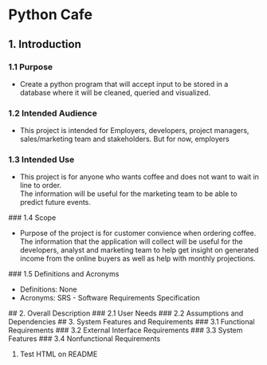 # Python Cafe

## 1. Introduction
### 1.1 Purpose
- Create a python program that will accept input to be stored in a database where it will be cleaned, queried and visualized.</li>
### 1.2 Intended Audience
- This project is intended for Employers, developers, project managers, sales/marketing team and stakeholders. But for now, employers</li>
### 1.3 Intended Use
  <ul>
    <li>This project is for anyone who wants coffee and does not want to wait in line to order.<br> The information will be useful for the marketing team to be able to predict future events.</li>
  </ul>
### 1.4 Scope
  <ul>
    <li>Purpose of the project is for customer convience when ordering coffee.<br> The information that the application will collect will be useful for 
		the developers, analyst and marketing team to help get insight on generated income from the online buyers as well as help with monthly projections.</li>
  </ul>
### 1.5 Definitions and Acronyms
  <ul>
    <li>Definitions: None</li>
    <li>Acronyms: SRS - Software Requirements Specification</li>
  </ul>
## 2. Overall Description
### 2.1 User Needs
### 2.2 Assumptions and Dependencies
## 3. System Features and Requirements
### 3.1 Functional Requirements
### 3.2 External Interface Requirements
### 3.3 System Features
### 3.4 Nonfunctional Requirements

<ol>
  <li>Test HTML on README</li>
</ol>

